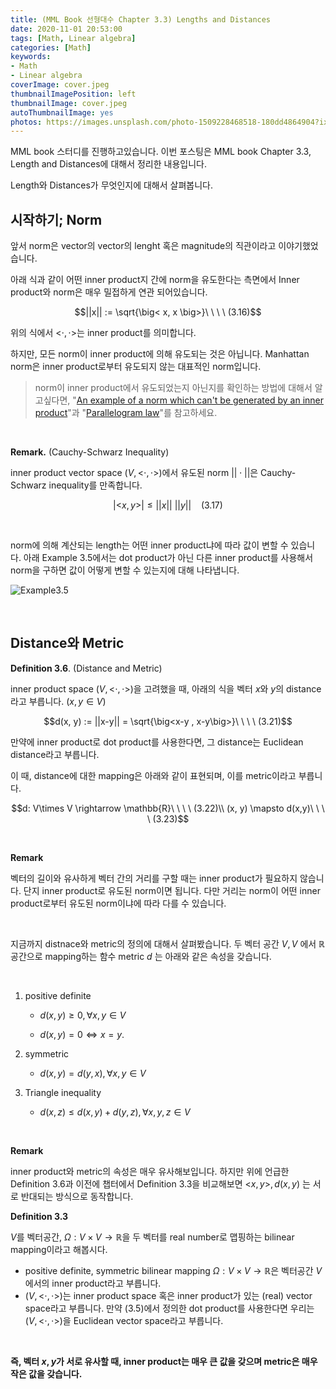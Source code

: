 ```yaml
---
title: (MML Book 선형대수 Chapter 3.3) Lengths and Distances
date: 2020-11-01 20:53:00
tags: [Math, Linear algebra]
categories: [Math]
keywords:
- Math
- Linear algebra
coverImage: cover.jpeg
thumbnailImagePosition: left
thumbnailImage: cover.jpeg
autoThumbnailImage: yes
photos: https://images.unsplash.com/photo-1509228468518-180dd4864904?ixlib=rb-1.2.1&ixid=eyJhcHBfaWQiOjEyMDd9&auto=format&fit=crop&w=2100&q=80
---
```


MML book 스터디를 진행하고있습니다. 이번 포스팅은 MML book Chapter 3.3, Length and Distances에 대해서 정리한 내용입니다.

Length와 Distances가 무엇인지에 대해서 살펴봅니다.

<!-- excerpt -->



<!--toc-->

## 시작하기; Norm

앞서 norm은 vector의 vector의 lenght 혹은 magnitude의 직관이라고 이야기했었습니다.

아래 식과 같이 어떤 inner product지 간에 norm을 유도한다는 측면에서 Inner product와 norm은 매우 밀접하게 연관 되어있습니다.



$$||x|| := \sqrt{\big< x, x \big>}\ \ \ \ (3.16)$$

위의 식에서 $\big< \cdot, \cdot \big>$는 inner product를 의미합니다.



하지만, 모든 norm이 inner product에 의해 유도되는 것은 아닙니다. Manhattan norm은 inner product로부터 유도되지 않는 대표적인 norm입니다.

> norm이 inner product에서 유도되었는지 아닌지를 확인하는 방법에 대해서 알고싶다면, "[An example of a norm which can't be generated by an inner product](https://math.stackexchange.com/questions/159766/an-example-of-a-norm-which-cant-be-generated-by-an-inner-product)"과 "[Parallelogram law](https://en.wikipedia.org/wiki/Parallelogram_law)"를 참고하세요.

​    

**Remark.** (Cauchy-Schwarz Inequality)

inner product vector space $(V, \big< \cdot, \cdot \big>)$에서 유도된 norm $||\cdot||$은 Cauchy-Schwarz inequality를 만족합니다.

$$|\big< x,y \big>| \leqslant ||x||\ ||y||\ \ \ \ (3.17)$$

​     

norm에 의해 계산되는 length는 어떤 inner product냐에 따라 값이 변할 수 있습니다. 아래 Example 3.5에서는 dot product가 아닌 다른 inner product를 사용해서 norm을 구하면 값이 어떻게 변할 수 있는지에 대해 나타냅니다.

![Example3.5](example3.5.png)

​    

## Distance와 Metric



**Definition 3.6**. (Distance and Metric)

inner product space $(V, \big< \cdot, \cdot \big>)$을 고려했을 때, 아래의 식을 벡터 $x$와 $y$의 distance라고 부릅니다. $(x, y \in V)$

$$d(x, y) := ||x-y|| = \sqrt{\big<x-y , x-y\big>}\ \ \ \ (3.21)$$

만약에 inner product로 dot product를 사용한다면, 그 distance는 Euclidean distance라고 부릅니다.



이 때, distance에 대한 mapping은 아래와 같이 표현되며, 이를 metric이라고 부릅니다.

$$d: V\times V \rightarrow \mathbb{R}\ \ \ \ (3.22)\\ (x, y) \mapsto d(x,y)\ \ \ \ (3.23)$$

​    

**Remark**

벡터의 길이와 유사하게 벡터 간의 거리를 구할 때는 inner product가 필요하지 않습니다. 단지 inner product로 유도된 norm이면 됩니다. 다만 거리는 norm이 어떤 inner product로부터 유도된 norm이냐에 따라 다를 수 있습니다.

​    

지금까지 distnace와 metric의 정의에 대해서 살펴봤습니다. 두 벡터 공간 $V, V$ 에서 $\mathbb{R}$ 공간으로 mapping하는 함수 metric $d$ 는 아래와 같은 속성을 갖습니다.

​    

1. positive definite

   - $d(x, y) \geqslant 0, \forall x, y \in V$

   - $d(x, y) = 0 \Longleftrightarrow x=y.$

2. symmetric

   - $d(x, y) = d(y, x), \forall x, y \in V$

3. Triangle inequality

   - $d(x, z) \leqslant d(x, y) + d(y, z), \forall x,y,z \in V$

​    

**Remark**

inner product와 metric의 속성은 매우 유사해보입니다. 하지만 위에 언급한 Definition 3.6과 이전에 챕터에서 Definition 3.3을 비교해보면 $\big< x, y \big>, d(x,y)$ 는 서로 반대되는 방식으로 동작합니다.

**Definition 3.3**

$V$를 벡터공간, $\Omega: V \times V \rightarrow \mathbb{R}$을 두 벡터를 real number로 맵핑하는 bilinear mapping이라고 해봅시다.

- positive definite, symmetric bilinear mapping $\Omega: V \times V \rightarrow \mathbb{R}$은 벡터공간 $V$에서의 inner product라고 부릅니다.
- $(V, \big<\cdot, \cdot\big>)$는 inner product space 혹은 inner product가 있는 (real) vector space라고 부릅니다. 만약 (3.5)에서 정의한 dot product를 사용한다면 우리는 $(V, \big<\cdot, \cdot \big>)$을 Euclidean vector space라고 부릅니다.

​    

**즉, 벡터 $x, y$가 서로 유사할 때, inner product는 매우 큰 값을 갖으며 metric은 매우 작은 값을 갖습니다.**

